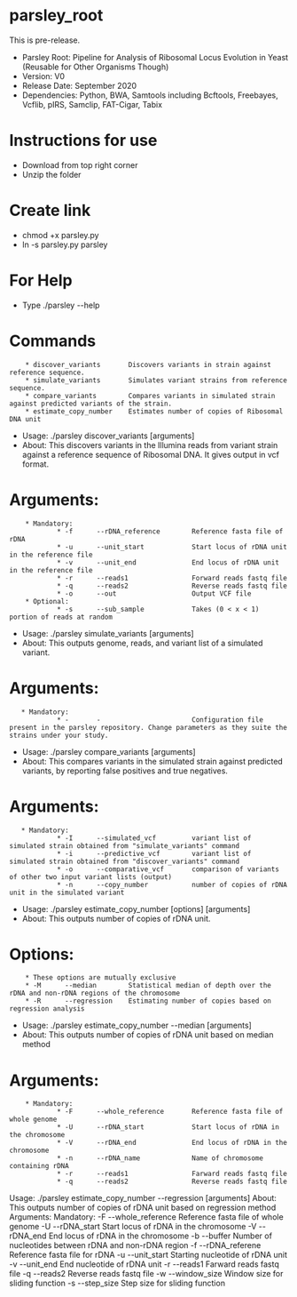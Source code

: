 # parsley_root
This is pre-release.
* Parsley Root: Pipeline for Analysis of Ribosomal Locus Evolution in Yeast (Reusable for Other Organisms Though)
* Version: V0
* Release Date: September 2020
* Dependencies: Python, BWA, Samtools including Bcftools, Freebayes, Vcflib, pIRS, Samclip, FAT-Cigar, Tabix
# Instructions for use
* Download from top right corner
* Unzip the folder
# Create link
* chmod +x parsley.py
* ln -s parsley.py parsley
# For Help
* Type ./parsley --help
# Commands
        * discover_variants       Discovers variants in strain against reference sequence.
        * simulate_variants       Simulates variant strains from reference sequence.
        * compare_variants        Compares variants in simulated strain against predicted variants of the strain.
        * estimate_copy_number    Estimates number of copies of Ribosomal DNA unit
* Usage:  ./parsley discover_variants [arguments]
* About:  This discovers variants in the Illumina reads from variant strain against a reference sequence of Ribosomal DNA. It gives output in vcf format.
# Arguments:
        * Mandatory:
                * -f      --rDNA_reference        Reference fasta file of rDNA
                * -u      --unit_start            Start locus of rDNA unit in the reference file
                * -v      --unit_end              End locus of rDNA unit in the reference file
                * -r      --reads1                Forward reads fastq file
                * -q      --reads2                Reverse reads fastq file
                * -o      --out                   Output VCF file
        * Optional:
                * -s      --sub_sample            Takes (0 < x < 1) portion of reads at random
* Usage:  ./parsley simulate_variants [arguments]
* About:  This outputs genome, reads, and variant list of a simulated variant.
# Arguments:
       * Mandatory:
                * -       -                       Configuration file present in the parsley repository. Change parameters as they suite the strains under your study.
* Usage:   ./parsley compare_variants [arguments]
* About:   This compares variants in the simulated strain against predicted variants, by reporting false positives and true negatives.
# Arguments:
       * Mandatory:
                * -I      --simulated_vcf         variant list of simulated strain obtained from "simulate_variants" command
                * -i      --predictive_vcf        variant list of simulated strain obtained from "discover_variants" command
                * -o      --comparative_vcf       comparison of variants of other two input variant lists (output)
                * -n      --copy_number           number of copies of rDNA unit in the simulated variant
* Usage:  ./parsley estimate_copy_number [options] [arguments]
* About:  This outputs number of copies of rDNA unit.
# Options:
        * These options are mutually exclusive
        * -M      --median        Statistical median of depth over the rDNA and non-rDNA regions of the chromosome
        * -R      --regression    Estimating number of copies based on regression analysis
* Usage:  ./parsley estimate_copy_number --median [arguments]
* About:  This outputs number of copies of rDNA unit based on median method
# Arguments:
        * Mandatory:
                * -F      --whole_reference       Reference fasta file of whole genome
                * -U      --rDNA_start            Start locus of rDNA in the chromosome
                * -V      --rDNA_end              End locus of rDNA in the chromosome
                * -n      --rDNA_name             Name of chromosome containing rDNA
                * -r      --reads1                Farward reads fastq file
                * -q      --reads2                Reverse reads fastq file
Usage:   ./parsley estimate_copy_number --regression [arguments]
About:  This outputs number of copies of rDNA unit based on regression method
Arguments:
        Mandatory:
        -F      --whole_reference       Reference fasta file of whole genome
        -U      --rDNA_start            Start locus of rDNA in the chromosome
        -V      --rDNA_end              End locus of rDNA in the chromosome
        -b      --buffer                Number of nucleotides between rDNA and non-rDNA region
        -f      --rDNA_referene         Reference fasta file for rDNA
        -u      --unit_start            Starting nucleotide of rDNA unit
        -v      --unit_end              End nucleotide of rDNA unit
        -r      --reads1                Farward reads fastq file
        -q      --reads2                Reverse reads fastq file
        -w      --window_size           Window size for sliding function
        -s      --step_size             Step size for sliding function
